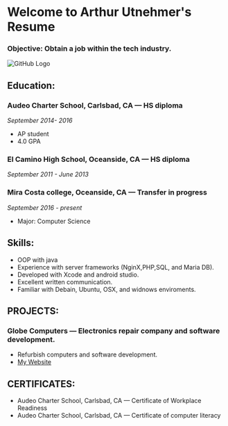 # Welcome to Arthur Utnehmer's Resume
### Objective: Obtain a job within the tech industry.
![GitHub Logo](https://media.licdn.com/dms/image/C5603AQFDDlsLgVkqJQ/profile-displayphoto-shrink_200_200/0?e=1542240000&v=beta&t=RynAYRTfHFktw_jcayMX5OvePcrtytBAE7AwsWbtgfI)

## Education:

### Audeo Charter School, Carlsbad, CA — HS diploma
_September 2014- 2016_
* AP student
* 4.0 GPA

### El Camino High School, Oceanside, CA — HS diploma 
*September 2011 - June 2013*

### Mira Costa college, Oceanside, CA — Transfer in progress 
*September 2016 - present*
* Major: Computer Science


## Skills:
* OOP with java
* Experience with server frameworks (NginX,PHP,SQL, and Maria DB).
* Developed with Xcode and android studio.
* Excellent written communication.  
* Familiar with Debain, Ubuntu, OSX, and widnows enviroments. 


## PROJECTS:
### Globe Computers — Electronics repair company and software development.
* Refurbish computers and software development.
* [My Website](http://globecomputers.ml/)


## CERTIFICATES:
* Audeo Charter School, Carlsbad, CA — Certificate of Workplace Readiness
* Audeo Charter School, Carlsbad, CA — Certificate of computer literacy
 
